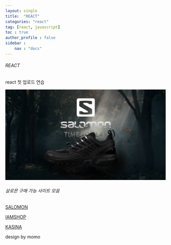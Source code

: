 ```yaml
---
layout: single
title:  "REACT"
categories: "react"
tag: [react, javascript]
toc : true
author_profile : false
sidebar : 
    nav : "docs"
---
```

###### REACT
 react 첫 업로드 연습

![REACT이미지](/images/salomon_img1.png "Optional title")

###### 살로몬 구매 가능 사이트 모음

<a href="https://www.salomon.co.kr/shop/main/index.php" target="_blank">SALOMON</a>

<a href="https://iamshop-online.com/" target="_blank">IAMSHOP</a>

<a href="https://www.kasina.co.kr/" target="_blank">KASINA</a>

design by momo
